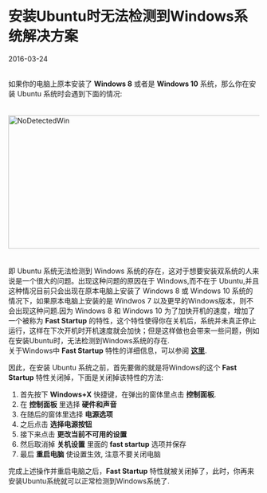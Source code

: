 # 安装Ubuntu时无法检测到Windows系统解决方案               
2016-03-24  <br /> <br />                
                 
如果你的电脑上原本安装了 **Windows 8** 或者是 **Windows 10** 系统，那么你在安装 Ubuntu 系统时会遇到下面的情况:                   
<br />           
<a data-flickr-embed="true"  href="https://www.flickr.com/photos/137980533@N03/25393991254/in/dateposted/" title="NoDetectedWin"><img src="https://farm2.staticflickr.com/1686/25393991254_4dd78a32b3_z.jpg" width="640" height="268" alt="NoDetectedWin"></a><script async src="//embedr.flickr.com/assets/client-code.js" charset="utf-8"></script>                         
<br />                
即 Ubuntu 系统无法检测到 Windows 系统的存在，这对于想要安装双系统的人来说是一个很大的问题。出现这种问题的原因在于 Windows,而不在于 Ubuntu,并且这种情况目前只会出现在原本电脑上安装了 Windows 8 或 Windows 10 系统的情况下，如果原本电脑上安装的是 Windwos 7 以及更早的Windows版本，则不会出现这种问题.因为 Windows 8 和 Windows 10 为了加快开机的速度，增加了一个被称为 **Fast Startup** 的特性，这个特性使得你在关机后，系统并未真正停止运行，这样在下次开机时开机速度就会加快；但是这样做也会带来一些问题，例如在安装Ubuntu时，无法检测到Windows系统的存在.                      
关于Windows中 **Fast Startup** 特性的详细信息，可以参阅 **[这里](http://www.howtogeek.com/243901/the-pros-and-cons-of-windows-10s-fast-startup-mode/)**.                    
              
因此，在安装 Ubuntu 系统之前，首先要做的就是将Windows的这个 **Fast Startup** 特性关闭掉，下面是关闭掉该特性的方法:              
           
1. 首先按下 **Windows+X** 快捷键，在弹出的窗体里点击 **控制面板**.      
2. 在 **控制面板** 里选择 **硬件和声音**             
3. 在随后的窗体里选择 **电源选项**       
4. 之后点击 **选择电源按钮**      
5. 接下来点击 **更改当前不可用的设置**            
6. 然后取消掉 **关机设置** 里面的 **fast startup** 选项并保存         
7. 最后 **重启电脑** 使设置生效, 注意不要关闭电脑                
            
完成上述操作并重启电脑之后，**Fast Startup** 特性就被关闭掉了，此时，你再来安装Ubuntu系统就可以正常检测到Windows系统了.                  

<!-- https://sites.google.com/site/easylinuxtipsproject/windows -->
